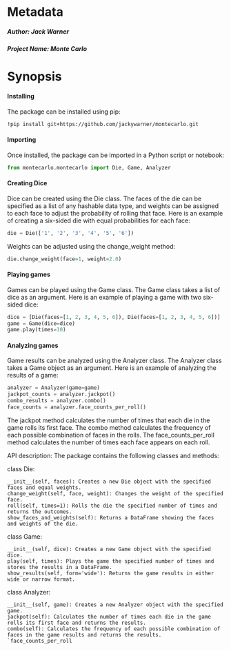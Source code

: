 # Metadata
##### Author: Jack Warner
##### Project Name: Monte Carlo

# Synopsis 
#### Installing 
The package can be installed using pip:
```bash
!pip install git+https://github.com/jackywarner/montecarlo.git
```
#### Importing
Once installed, the package can be imported in a Python script or notebook:
```python
from montecarlo.montecarlo import Die, Game, Analyzer
```
#### Creating Dice
Dice can be created using the Die class. The faces of the die can be specified as a list of any hashable data type, and weights can be assigned to each face to adjust the probability of rolling that face. Here is an example of creating a six-sided die with equal probabilities for each face:
```python
die = Die(['1', '2', '3', '4', '5', '6'])
```
Weights can be adjusted using the change_weight method:
```python
die.change_weight(face=1, weight=2.0)
```

#### Playing games
Games can be played using the Game class. The Game class takes a list of dice as an argument. Here is an example of playing a game with two six-sided dice:
```python
dice = [Die(faces=[1, 2, 3, 4, 5, 6]), Die(faces=[1, 2, 3, 4, 5, 6])]
game = Game(dice=dice)
game.play(times=10)
```
#### Analyzing games
Game results can be analyzed using the Analyzer class. The Analyzer class takes a Game object as an argument. Here is an example of analyzing the results of a game:

```python
analyzer = Analyzer(game=game)
jackpot_counts = analyzer.jackpot()
combo_results = analyzer.combo()
face_counts = analyzer.face_counts_per_roll()
```
The jackpot method calculates the number of times that each die in the game rolls its first face. The combo method calculates the frequency of each possible combination of faces in the rolls. The face_counts_per_roll method calculates the number of times each face appears on each roll.

API description:
The package contains the following classes and methods:

class Die:

    __init__(self, faces): Creates a new Die object with the specified faces and equal weights.
    change_weight(self, face, weight): Changes the weight of the specified face.
    roll(self, times=1): Rolls the die the specified number of times and returns the outcomes.
    show_faces_and_weights(self): Returns a DataFrame showing the faces and weights of the die.

class Game:

    __init__(self, dice): Creates a new Game object with the specified dice.
    play(self, times): Plays the game the specified number of times and stores the results in a DataFrame.
    show_results(self, form='wide'): Returns the game results in either wide or narrow format.

class Analyzer:

    __init__(self, game): Creates a new Analyzer object with the specified game.
    jackpot(self): Calculates the number of times each die in the game rolls its first face and returns the results.
    combo(self): Calculates the frequency of each possible combination of faces in the game results and returns the results.
    `face_counts_per_roll










